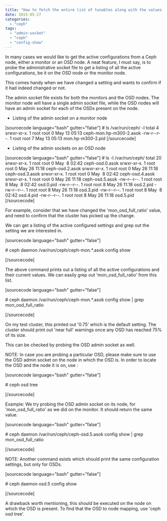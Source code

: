 ```yaml
---
title: "How to fetch the entire list of tunables along with the values for a Ceph cluster node?"
date: 2015-05-27
categories:
  - "ceph"
tags:
  - "admin-socket"
  - "ceph"
  - "config-show"
---
```


In many cases we would like to get the active configurations from a Ceph node, either a monitor or an OSD node. A neat feature, I must say, is to probe the administrative socket file to get a listing of all the active configurations, be it on the OSD node or the monitor node.

This comes handy when we have changed a setting and wants to confirm if it had indeed changed or not.

The admin socket file exists for both the monitors and the OSD nodes. The monitor node will have a single admin socket file, while the OSD nodes will have an admin socket for each of the OSDs present on the node.

- Listing of the admin socket on a monitor node

\[sourcecode language="bash" gutter="false"\] # ls /var/run/ceph/ -l total 4 srwxr-xr-x. 1 root root 0 May 13 05:13 ceph-mon.hp-m300-2.asok -rw-r--r--. 1 root root 7 May 13 05:13 mon.hp-m300-2.pid \[/sourcecode\]

- Listing of the admin sockets on an OSD node

\[sourcecode language="bash" gutter="false"\] # ls -l /var/run/ceph/ total 20 srwxr-xr-x. 1 root root 0 May  8 02:42 ceph-osd.0.asok srwxr-xr-x. 1 root root 0 May 26 11:18 ceph-osd.2.asok srwxr-xr-x. 1 root root 0 May 26 11:18 ceph-osd.3.asok srwxr-xr-x. 1 root root 0 May  8 02:42 ceph-osd.4.asok srwxr-xr-x. 1 root root 0 May 26 11:18 ceph-osd.5.asok -rw-r--r--. 1 root root 8 May  8 02:42 osd.0.pid -rw-r--r--. 1 root root 8 May 26 11:18 osd.2.pid -rw-r--r--. 1 root root 8 May 26 11:18 osd.3.pid -rw-r--r--. 1 root root 8 May  8 02:42 osd.4.pid -rw-r--r--. 1 root root 8 May 26 11:18 osd.5.pid \[/sourcecode\]

For example, consider that we have changed the 'mon\_osd\_full\_ratio' value, and need to confirm that the cluster has picked up the change.

We can get a listing of the active configured settings and grep out the setting we are interested in.

\[sourcecode language="bash" gutter="false"\]

\# ceph daemon /var/run/ceph/ceph-mon.\*.asok config show

\[/sourcecode\]

The above command prints out a listing of all the active configurations and their current values. We can easily grep out 'mon\_osd\_full\_ratio' from this list.

\[sourcecode language="bash" gutter="false"\]

\# ceph daemon /var/run/ceph/ceph-mon.\*.asok config show | grep mon\_osd\_full\_ratio

\[/sourcecode\]

On my test cluster, this printed out '0.75' which is the default setting. The cluster should print out 'near full' warnings once any OSD has reached 75% of its size.

This can be checked by probing the OSD admin socket as well.

NOTE: In case you are probing a particular OSD, please make sure to use the OSD admin socket on the node in which the OSD is. In order to locate the OSD and the node it is on, use :

\[sourcecode language="bash" gutter="false"\]

\# ceph osd tree

\[/sourcecode\]

Example: We try probing the OSD admin socket on its node, for 'mon\_osd\_full\_ratio' as we did on the monitor. It should return the same value.

\[sourcecode language="bash" gutter="false"\]

\# ceph daemon /var/run/ceph/ceph-osd.5.asok config show | grep mon\_osd\_full\_ratio

\[/sourcecode\]

NOTE: Another command exists which should print the same configuration settings, but only for OSDs.

\[sourcecode language="bash" gutter="false"\]

\# ceph daemon osd.5 config show

\[/sourcecode\]

A drawback worth mentioning, this should be executed on the node on which the OSD is present. To find that the OSD to node mapping, use 'ceph osd tree'.

